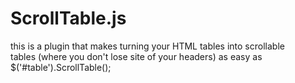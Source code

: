 # ScrollTable.js
this is a plugin that makes turning your HTML tables into scrollable  
tables (where you don't lose site of your headers) as easy as 
$('#table').ScrollTable();  
